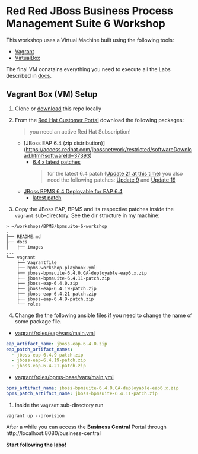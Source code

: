 # Red Red JBoss Business Process Management Suite 6 Workshop

This workshop uses a Virtual Machine built using the following tools:
 * [Vagrant](https://www.vagrantup.com/)
 * [VirtualBox](https://www.virtualbox.org/)

The final VM conatains everything you need to execute all the Labs described in [docs](docs/). 

## Vagrant Box (VM) Setup

1. Clone or [download](https://github.com/rafaeltuelho/bpmsuite-6-workshop/archive/master.zip) this repo locally

2. From the [Red Hat Customer Portal](https://access.redhat.com/) download the following packages:
   > you need an active Red Hat Subscription!
   
   * [JBoss EAP 6.4 \(zip distribution\)] (https://access.redhat.com/jbossnetwork/restricted/softwareDownload.html?softwareId=37393)
     * [6.4.x latest patches](https://access.redhat.com/jbossnetwork/restricted/listSoftware.html?product=appplatform&downloadType=patches&version=6.4)
        > for the latest 6.4 patch ([Update 21 at this time](https://access.redhat.com/jbossnetwork/restricted/softwareDownload.html?softwareId=61821)) you also need the following patches: [Update 9](https://access.redhat.com/jbossnetwork/restricted/softwareDownload.html?softwareId=45371) and [Update 19](https://access.redhat.com/jbossnetwork/restricted/softwareDownload.html?softwareId=56031)
   * [JBoss BPMS 6.4 Deployable for EAP 6.4](https://access.redhat.com/jbossnetwork/restricted/softwareDownload.html?softwareId=48451)
     * [latest patch](https://access.redhat.com/jbossnetwork/restricted/listSoftware.html?product=rhpam&downloadType=patches&version=6.4)

3. Copy the JBoss EAP, BPMS and its respective patches inside the `vagrant` sub-directory. See the dir structure in my machine:
   
```
> ~/workshops/BPMS/bpmsuite-6-workshop
.
├── README.md
├── docs
│   ├── images
...
└── vagrant
    ├── Vagrantfile
    ├── bpms-workshop-playbook.yml
    ├── jboss-bpmsuite-6.4.0.GA-deployable-eap6.x.zip
    ├── jboss-bpmsuite-6.4.11-patch.zip
    ├── jboss-eap-6.4.0.zip
    ├── jboss-eap-6.4.19-patch.zip
    ├── jboss-eap-6.4.21-patch.zip
    ├── jboss-eap-6.4.9-patch.zip
    └── roles
```

4. Change the the following ansible files if you need to change the name of some package file.
   
 * [vagrant/roles/eap/vars/main.yml](vagrant/roles/eap/vars/main.yml)

```yaml
eap_artifact_name: jboss-eap-6.4.0.zip
eap_patch_artifact_names:
  - jboss-eap-6.4.9-patch.zip
  - jboss-eap-6.4.19-patch.zip
  - jboss-eap-6.4.21-patch.zip
```

 * [vagrant/roles/bpms-base/vars/main.yml](vagrant/roles/bpms-base/vars/main.yml)

```yaml
bpms_artifact_name: jboss-bpmsuite-6.4.0.GA-deployable-eap6.x.zip
bpms_patch_artifact_name: jboss-bpmsuite-6.4.11-patch.zip   
```

1. Inside the  `vagrant` sub-directory run
```
vagrant up --provision
```

After a while you can access the **Business Central** Portal through http://localhost:8080/business-central

**Start following the [labs](docs/lab_use-case.adoc)!**